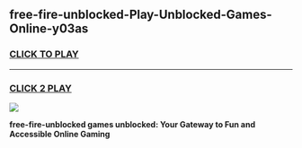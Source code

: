 
## free-fire-unblocked-Play-Unblocked-Games-Online-y03as
<h3>
<a href="https://premium76.site?title=free-fire-unblocked&ref=25A">CLICK TO PLAY</a></h3>
<hr>

<h3>
<a href="https://premium76.site?title=free-fire-unblocked&ref=25A">CLICK 2 PLAY</a>
  
</h3>

<a href="https://premium76.site?title=free-fire-unblocked&ref=25A"><img src="https://clearcache.store/games.png"></a>


**free-fire-unblocked games unblocked: Your Gateway to Fun and Accessible Online Gaming**
